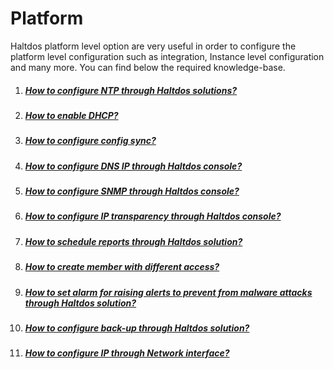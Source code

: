 # Platform

Haltdos platform level option are very useful in order to configure the platform level configuration such as integration, Instance level configuration and many more. You can find below the required knowledge-base.

1. ##### [How to configure NTP through Haltdos solutions?](./kb-3001)

2. ##### [How to enable DHCP?](./kb-3002)

3. ##### [How to configure config sync?](./kb-3003)

4. ##### [How to configure DNS IP through Haltdos console?](./kb-3004)

5. ##### [How to configure SNMP through Haltdos console?](./kb-3005)

6. ##### [How to configure IP transparency through Haltdos console?](./kb-3006)

7. ##### [How to schedule reports through Haltdos solution?](./kb-3007)

8. ##### [How to create member with different access?](./kb-3008)

9. ##### [How to set alarm for raising alerts to prevent from malware attacks through Haltdos solution?](./kb-3009)

10. ##### [How to configure back-up through Haltdos solution?](./kb-3010)

11. ##### [How to configure IP through Network interface?](./kb-3011)